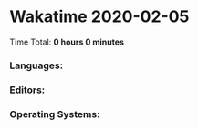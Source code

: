 # Wakatime 2020-02-05

Time Total: **0 hours 0 minutes**

### Languages:

### Editors:

### Operating Systems:

